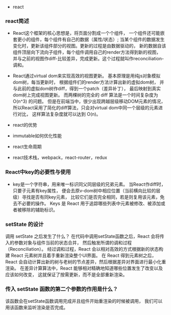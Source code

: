 * react
### react简述
* React这个框架的核心思想是，将页面分割成一个个组件，
一个组件还可能嵌套更小的组件，每个组件有自己的数据（属性/状态）;
当某个组件的数据发生变化时，更新该组件部分的视图。更新的过程是由数据驱动的，
新的数据自该组件顶层向下流向子组件，每个组件调用自己的render方法得到新的视图，
并与之前的视图作diff-比较差异，完成更新。这个过程就叫作reconciliation-调和。

* React通过virtual dom来实现高效的视图更新。
基本原理是用纯js对象模拟dom树，每当更新时，
根据组件们的render方法计算出新的虚拟dom树，
并与此前的虚拟dom树作diff，得到一个patch（差异补丁），
最后映射到真实dom树上完成视图更新。
而两棵树的完全的 diff 算法是一个时间复杂度为 O(n^3) 的问题。
但是在前端当中，很少出现跨越层级移动DOM元素的情况，
所以React采用了简化的diff算法，只会对virtual dom中同一个层级的元素进行对比，
这样算法复杂度就可以达到 O(n)。
  


* react的优势

* immutable如何优化性能

* react生命周期
* react技术栈，webpack，react-router，redux

### React中key的必要性与使用
* key是一个字符串，用来唯一标识同父同层级的兄弟元素。
当React作diff时，只要子元素有key属性，
便会去原v-dom树中相应位置（当前横向比较的层级）寻找是否有同key元素，
比较它们是否完全相同，若是则复用该元素，免去不必要的操作。
Keys 是 React 用于追踪哪些列表中元素被修改、被添加或者被移除的辅助标识。


### setState 的设计
调用 setState 之后发生了什么？
在代码中调用setState函数之后，React 会将传入的参数对象与组件当前的状态合并，
然后触发所谓的调和过程（Reconciliation）。
经过调和过程，React 会以相对高效的方式根据新的状态构建 React 元素树并且着手重新渲染整个UI界面。
在 React 得到元素树之后，React 会自动计算出新的树与老树的节点差异，然后根据差异对界面进行最小化重渲染。
在差异计算算法中，React 能够相对精确地知道哪些位置发生了改变以及应该如何改变，
这就保证了按需更新，而不是全部重新渲染。


### 传入 setState 函数的第二个参数的作用是什么？
该函数会在setState函数调用完成并且组件开始重渲染的时候被调用，
我们可以用该函数来监听渲染是否完成。